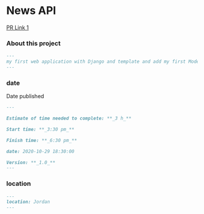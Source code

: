 # News API

[PR Link 1](https://github.com/ahmad-swedani/drf-api-permissions-postgres/pull/1)


### About this project

```markdown
---
my first web application with Django and template and add my first Models "post"
---
```

### date

Date published

```markdown
---

Estimate of time needed to complete: **_3 h_**

Start time: **_3:30 pm_**

Finish time: **_6:30 pm_**

date: 2020-10-29 18:30:00 

Version: **_1.0_**
---
```



### location

```markdown
---
location: Jordan
---
```
